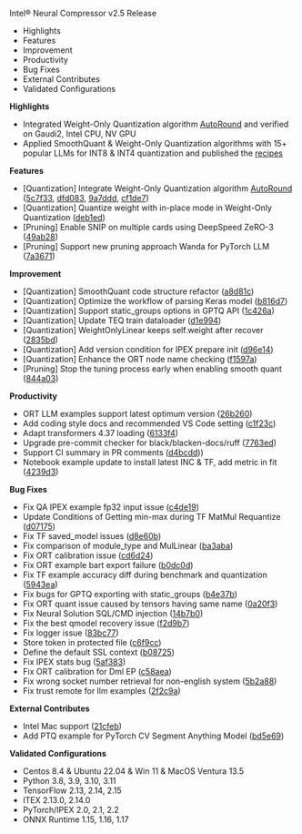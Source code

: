 Intel® Neural Compressor v2.5 Release

- Highlights
- Features
- Improvement
- Productivity
- Bug Fixes
- External Contributes
- Validated Configurations

**Highlights**
- Integrated Weight-Only Quantization algorithm [AutoRound](https://github.com/intel/auto-round) and verified on Gaudi2, Intel CPU, NV GPU
- Applied SmoothQuant & Weight-Only Quantization algorithms with 15+ popular LLMs for INT8 & INT4 quantization and published the [recipes](https://github.com/intel/neural-compressor/blob/master/docs/source/llm_recipes.md)


**Features**
- [Quantization] Integrate Weight-Only Quantization algorithm [AutoRound](https://github.com/intel/auto-round) ([5c7f33](https://github.com/intel/neural-compressor/commit/5c7f336037e602321efec71aa516bc4fade082c8), [dfd083](https://github.com/intel/neural-compressor/commit/dfd083df3234aa27548391c381d3ac9dc8139676), [9a7ddd](https://github.com/intel/neural-compressor/commit/9a7ddda6f852792663e9cf3f076b88caa32e83a8), [cf1de7](https://github.com/intel/neural-compressor/commit/cf1de74608c4dc16bb18abee8f9680985af5ad6e))
- [Quantization] Quantize weight with in-place mode in Weight-Only Quantization ([deb1ed](https://github.com/intel/neural-compressor/commit/deb1ed51cd2ad9768318ae49763898d3bb7af663))
- [Pruning] Enable SNIP on multiple cards using DeepSpeed ZeRO-3 ([49ab28](https://github.com/intel/neural-compressor/commit/49ab28d362b03338194160e5ef67a3b8c7967a86))
- [Pruning] Support new pruning approach Wanda for PyTorch LLM ([7a3671](https://github.com/intel/neural-compressor/commit/7a367179804565777241f73a87f903c82b6723e0))


**Improvement**
- [Quantization] SmoothQuant code structure refactor ([a8d81c](https://github.com/intel/neural-compressor/commit/a8d81caacd6aeac640d8a1b38af2e10225ee97c0))
- [Quantization] Optimize the workflow of parsing Keras model ([b816d7](https://github.com/intel/neural-compressor/commit/b816d7769992fefc711fcbff21d0dbea8a36230e))
- [Quantization] Support static_groups options in GPTQ API ([1c426a](https://github.com/intel/neural-compressor/commit/1c426a0738c68403a2ef3aaef9b19ecff8f2721a))
- [Quantization] Update TEQ train dataloader ([d1e994](https://github.com/intel/neural-compressor/commit/d1e994becee163da816d027bf39389581751920b))
- [Quantization] WeightOnlyLinear keeps self.weight after recover ([2835bd](https://github.com/intel/neural-compressor/commit/2835bdbd3b5a2797ea1323818b2d154154f93331))
- [Quantization] Add version condition for IPEX prepare init ([d96e14](https://github.com/intel/neural-compressor/commit/d96e14aff080813ee55badc84e4efb59dddc73d7))
- [Quantization] Enhance the ORT node name checking	([f1597a](https://github.com/intel/neural-compressor/commit/f1597aae743f19745822f9e57e2634cbb1a08098))
- [Pruning] Stop the tuning process early when enabling smooth quant ([844a03](https://github.com/intel/neural-compressor/commit/844a032766ff823280d4bbfd350f65d3f6c284db))


**Productivity**
- ORT LLM examples support latest optimum version ([26b260](https://github.com/intel/neural-compressor/commit/26b260e174cac13b023a11caab372b2dcdc593e0))
- Add coding style docs and recommended VS Code setting ([c1f23c](https://github.com/intel/neural-compressor/commit/c1f23ce5a54caf907951d5daf7c14e80259ad25f))
- Adapt transformers 4.37 loading ([6133f4](https://github.com/intel/neural-compressor/commit/6133f4e158648d242f3f78f125b0c59c8a214cb7))
- Upgrade pre-commit checker for black/blacken-docs/ruff ([7763ed](https://github.com/intel/neural-compressor/commit/7763ed08c07d9e048467429b1b727e254db26665))
- Support CI summary in PR comments ([d4bcdd](https://github.com/intel/neural-compressor/commit/d4bcdd459cb8aab7268dc96528720c36d81f1ee3)))
- Notebook example update to install latest INC & TF, add metric in fit ([4239d3](https://github.com/intel/neural-compressor/commit/4239d3675fe833aa4d145ffb49dd938bdc4c8726))


**Bug Fixes**
- Fix QA IPEX example fp32 input issue ([c4de19](https://github.com/intel/neural-compressor/commit/c4de1982961e604e698729fb153cd330d4139777))
- Update Conditions of Getting min-max during TF MatMul Requantize ([d07175](https://github.com/intel/neural-compressor/commit/d07175c39cd796c17582e986268a3a7179683763))
- Fix TF saved_model issues ([d8e60b](https://github.com/intel/neural-compressor/commit/d8e60b8eda59098bd29d6e314ed3383300c0f642))
- Fix comparison of module_type and MulLinear ([ba3aba](https://github.com/intel/neural-compressor/commit/ba3abac86b92ddac192d8920df28979e5cdeb5c5))
- Fix ORT calibration issue ([cd6d24](https://github.com/intel/neural-compressor/commit/cd6d244de2687de9e43a12b1f4032d9ff2281874))
- Fix ORT example bart export failure ([b0dc0d](https://github.com/intel/neural-compressor/commit/b0dc0de8325ee9686900d904c62bb5f36626f3ed))
- Fix TF example accuracy diff during benchmark and quantization ([5943ea](https://github.com/intel/neural-compressor/commit/5943eaefd11a19099c78090e590d4fb783c5e1ad))
- Fix bugs for GPTQ exporting with static_groups ([b4e37b](https://github.com/intel/neural-compressor/commit/b4e37b74ff077acf85246527a7ddae7a2e3f08d1))
- Fix ORT quant issue caused by tensors having same name ([0a20f3](https://github.com/intel/neural-compressor/commit/0a20f30a6e4734b3fb84a27266c386c32bd1d4a8))
- Fix Neural Solution SQL/CMD injection ([14b7b0](https://github.com/intel/neural-compressor/commit/14b7b0ab8ccb2c04f6595aeccb37f689e090c806))
- Fix the best qmodel recovery issue ([f2d9b7](https://github.com/intel/neural-compressor/commit/f2d9b78b1cd5908a9613deb1d9e12f7f31a0e308))
- Fix logger issue ([83bc77](https://github.com/intel/neural-compressor/commit/83bc779a4e97d8886383025d324d8379f70cc8b7))
- Store token in protected file ([c6f9cc](https://github.com/intel/neural-compressor/commit/c6f9ccaa25d73461cb502e43b1b0dd2b9e98909f))
- Define the default SSL context ([b08725](https://github.com/intel/neural-compressor/commit/b08725a5afe5ffc97807d1d743da74b4f0432fee))
- Fix IPEX stats bug ([5af383](https://github.com/intel/neural-compressor/commit/5af3834651900a8a3bc80a2b43d40fc153fbcf85))
- Fix ORT calibration for Dml EP ([c58aea](https://github.com/intel/neural-compressor/commit/c58aeaa7b88a14d05e94500f2b644caed189e80c))
- Fix wrong socket number retrieval for non-english system ([5b2a88](https://github.com/intel/neural-compressor/commit/5b2a88708eb5a63b760a5a109064e740b3d5297a))
- Fix trust remote for llm examples ([2f2c9a](https://github.com/intel/neural-compressor/commit/2f2c9a246176a641d4695e92db3b2d0514f21673))


**External Contributes**
- Intel Mac support ([21cfeb](https://github.com/intel/neural-compressor/commit/21cfeb83cbcd065a5d096c3a84da3deab256ea07))
- Add PTQ example for PyTorch CV Segment Anything Model ([bd5e69](https://github.com/intel/neural-compressor/commit/bd5e698a11c3b144788f9b431f65a8ab06374c0b))


**Validated Configurations**
- Centos 8.4 & Ubuntu 22.04 & Win 11 & MacOS Ventura 13.5
- Python 3.8, 3.9, 3.10, 3.11
- TensorFlow 2.13, 2.14, 2.15
- ITEX 2.13.0, 2.14.0
- PyTorch/IPEX 2.0, 2.1, 2.2
- ONNX Runtime 1.15, 1.16, 1.17

